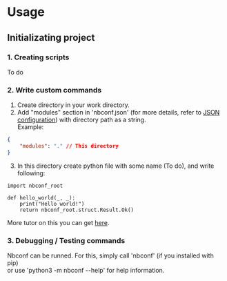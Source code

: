 # Usage

## Initializating project

### 1. Creating scripts
To do
### 2. Write custom commands

1. Create directory in your work directory.
2. Add "modules" section in 'nbconf.json' (for more details, refer to
[JSON configuration](json_conf.md)) with directory path as a string.<br>
Example:<br>

```json
{
    "modules": "." // This directory
}

```
3. In this directory create python file with some name (To do), and write following:

```
import nbconf_root

def hello_world(_, _):
    print("Hello world!")
    return nbconf_root.struct.Result.Ok()
```
More tutor on this you can get [here](api/index.md).

### 3. Debugging / Testing commands

Nbconf can be runned. For this, simply call 'nbconf' (if you installed with pip)</br>
or use 'python3 -m nbconf --help' for help information.